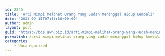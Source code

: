 ```yaml
---
id: 2245
title: 'Arti Mimpi Melihat Orang Yang Sudah Meninggal Hidup Kembali'
date: '2022-09-15T07:50:38+00:00'
author: admin
layout: post
guid: 'https://bos.awn.biz.id/arti-mimpi-melihat-orang-yang-sudah-meninggal-hidup-kembali/'
permalink: /arti-mimpi-melihat-orang-yang-sudah-meninggal-hidup-kembali/
categories:
    - Uncategorized
---
```



